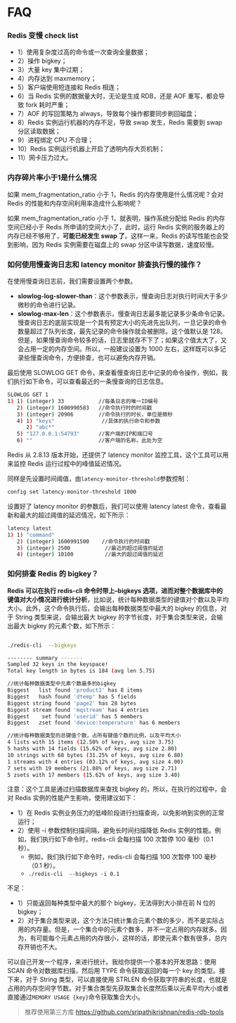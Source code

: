 # FAQ



### Redis 变慢 check list

* 1）使用复杂度过高的命令或一次查询全量数据；
* 2）操作 bigkey；
* 3）大量 key 集中过期；
* 4）内存达到 maxmemory；
* 5）客户端使用短连接和 Redis 相连；
* 6）当 Redis 实例的数据量大时，无论是生成 RDB，还是 AOF 重写，都会导致 fork 耗时严重；
* 7）AOF 的写回策略为 always，导致每个操作都要同步刷回磁盘；
* 8）Redis 实例运行机器的内存不足，导致 swap 发生，Redis 需要到 swap 分区读取数据；
* 9）进程绑定 CPU 不合理；
* 10）Redis 实例运行机器上开启了透明内存大页机制；
* 11）网卡压力过大。



### 内存碎片率小于1是什么情况

如果 mem_fragmentation_ratio 小于 1，Redis 的内存使用是什么情况呢？会对 Redis 的性能和内存空间利用率造成什么影响呢？

如果 mem_fragmentation_ratio 小于 1，就表明，操作系统分配给 Redis 的内存空间已经小于 Redis 所申请的空间大小了，此时，运行 Redis 实例的服务器上的内存已经不够用了，**可能已经发生 swap 了**。这样一来，Redis 的读写性能也会受到影响，因为 Redis 实例需要在磁盘上的 swap 分区中读写数据，速度较慢。





### 如何使用慢查询日志和 latency monitor 排查执行慢的操作？



在使用慢查询日志前，我们需要设置两个参数。

* **slowlog-log-slower-than**：这个参数表示，慢查询日志对执行时间大于多少微秒的命令进行记录。
* **slowlog-max-len**：这个参数表示，慢查询日志最多能记录多少条命令记录。慢查询日志的底层实现是一个具有预定大小的先进先出队列，一旦记录的命令数量超过了队列长度，最先记录的命令操作就会被删除。这个值默认是 128。但是，如果慢查询命令较多的话，日志里就存不下了；如果这个值太大了，又会占用一定的内存空间。所以，一般建议设置为 1000 左右，这样既可以多记录些慢查询命令，方便排查，也可以避免内存开销。

最后使用 SLOWLOG GET 命令，来查看慢查询日志中记录的命令操作，例如，我们执行如下命令，可以查看最近的一条慢查询的日志信息。

```sh
SLOWLOG GET 1
1) 1) (integer) 33           //每条日志的唯一ID编号
   2) (integer) 1600990583   //命令执行时的时间戳
   3) (integer) 20906        //命令执行的时长，单位是微秒
   4) 1) "keys"               //具体的执行命令和参数
      2) "abc*"
   5) "127.0.0.1:54793"      //客户端的IP和端口号
   6) ""                     //客户端的名称，此处为空
```



Redis 从 2.8.13 版本开始，还提供了 latency monitor 监控工具，这个工具可以用来监控 Redis 运行过程中的峰值延迟情况。

同样是先设置时间阈值，由`latency-monitor-threshold`参数控制：

```sh
config set latency-monitor-threshold 1000
```

设置好了 latency monitor 的参数后，我们可以使用 latency latest 命令，查看最新和最大的超过阈值的延迟情况，如下所示：

```sh
latency latest
1) 1) "command"
   2) (integer) 1600991500    //命令执行的时间戳
   3) (integer) 2500           //最近的超过阈值的延迟
   4) (integer) 10100          //最大的超过阈值的延迟
```



### 如何排查 Redis 的 bigkey？



**Redis 可以在执行 redis-cli 命令时带上–bigkeys 选项，进而对整个数据库中的键值对大小情况进行统计分析**，比如说，统计每种数据类型的键值对个数以及平均大小。此外，这个命令执行后，会输出每种数据类型中最大的 bigkey 的信息，对于 String 类型来说，会输出最大 bigkey 的字节长度，对于集合类型来说，会输出最大 bigkey 的元素个数，如下所示：

```sh

./redis-cli  --bigkeys

-------- summary -------
Sampled 32 keys in the keyspace!
Total key length in bytes is 184 (avg len 5.75)

//统计每种数据类型中元素个数最多的bigkey
Biggest   list found 'product1' has 8 items
Biggest   hash found 'dtemp' has 5 fields
Biggest string found 'page2' has 28 bytes
Biggest stream found 'mqstream' has 4 entries
Biggest    set found 'userid' has 5 members
Biggest   zset found 'device:temperature' has 6 members

//统计每种数据类型的总键值个数，占所有键值个数的比例，以及平均大小
4 lists with 15 items (12.50% of keys, avg size 3.75)
5 hashs with 14 fields (15.62% of keys, avg size 2.80)
10 strings with 68 bytes (31.25% of keys, avg size 6.80)
1 streams with 4 entries (03.12% of keys, avg size 4.00)
7 sets with 19 members (21.88% of keys, avg size 2.71)
5 zsets with 17 members (15.62% of keys, avg size 3.40)
```

注意：这个工具是通过扫描数据库来查找 bigkey 的，所以，在执行的过程中，会对 Redis 实例的性能产生影响，使用建议如下：

* 1）在 Redis 实例业务压力的低峰阶段进行扫描查询，以免影响到实例的正常运行；
* 2）使用 -i 参数控制扫描间隔，避免长时间扫描降低 Redis 实例的性能。例如，我们执行如下命令时，redis-cli 会每扫描 100 次暂停 100 毫秒（0.1 秒）。
  * 例如，我们执行如下命令时，redis-cli 会每扫描 100 次暂停 100 毫秒（0.1 秒）。
  * `./redis-cli  --bigkeys -i 0.1`

不足：

* 1）只能返回每种类型中最大的那个 bigkey，无法得到大小排在前 N 位的 bigkey；
* 2）对于集合类型来说，这个方法只统计集合元素个数的多少，而不是实际占用的内存量。但是，一个集合中的元素个数多，并不一定占用的内存就多。因为，有可能每个元素占用的内存很小，这样的话，即使元素个数有很多，总内存开销也不大。



可以自己开发一个程序，来进行统计。我给你提供一个基本的开发思路：使用 SCAN 命令对数据库扫描，然后用 TYPE 命令获取返回的每一个 key 的类型。接下来，对于 String 类型，可以直接使用 STRLEN 命令获取字符串的长度，也就是占用的内存空间字节数。对于集合类型先获取集合长度然后乘以元素平均大小或者直接通过`MEMORY USAGE {key}`命令获取集合大小。

> 推荐使用第三方库 https://github.com/sripathikrishnan/redis-rdb-tools

